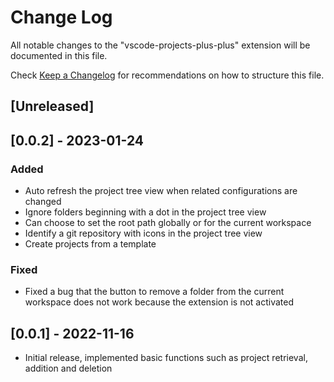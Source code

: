 # Change Log

All notable changes to the "vscode-projects-plus-plus" extension will be documented in this file.

Check [Keep a Changelog](http://keepachangelog.com/) for recommendations on how to structure this file.

## [Unreleased]

## [0.0.2] - 2023-01-24

### Added

* Auto refresh the project tree view when related configurations are changed
* Ignore folders beginning with a dot in the project tree view
* Can choose to set the root path globally or for the current workspace
* Identify a git repository with icons in the project tree view
* Create projects from a template

### Fixed

* Fixed a bug that the button to remove a folder from the current workspace does not work because the extension is not activated

## [0.0.1] - 2022-11-16

* Initial release, implemented basic functions such as project retrieval, addition and deletion
